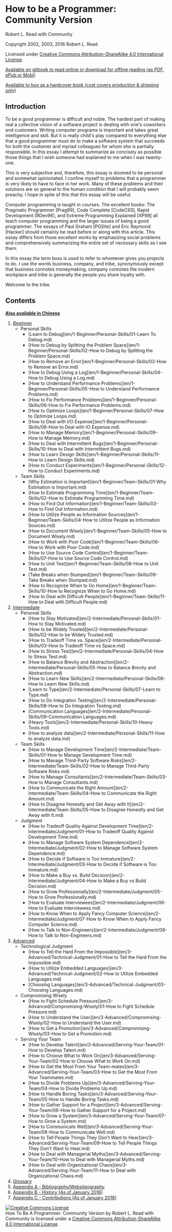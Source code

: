 # How to be a Programmer: Community Version

Robert L. Read with Community

Copyright 2002, 2003, 2016 Robert L. Read

Licensed under [Creative Commons Attribution-ShareAlike 4.0 International License](http://creativecommons.org/licenses/by-sa/4.0/).

[Available on gitbook to read online or download for offline reading (as PDF, ePub or Mobi)](https://www.gitbook.com/book/braydie/how-to-be-a-programmer/details)

[Available to buy as a hardcover book (cost covers production & shipping only)](http://www.blurb.com/b/6992138-how-to-be-a-programmer)

## Introduction
To be a good programmer is difficult and noble. The hardest part of making real a collective vision of a software project is dealing with one's coworkers and customers. Writing computer programs is important and takes great intelligence and skill. But it is really child's play compared to everything else that a good programmer must do to make a software system that succeeds for both the customer and myriad colleagues for whom she is partially responsible. In this essay I attempt to summarize as concisely as possible those things that I wish someone had explained to me when I was twenty-one.

This is very subjective and, therefore, this essay is doomed to be personal and somewhat opinionated. I confine myself to problems that a programmer is very likely to have to face in her work. Many of these problems and their solutions are so general to the human condition that I will probably seem preachy. I hope in spite of this that this essay will be useful.

Computer programming is taught in courses. The excellent books: The Pragmatic Programmer [Prag99], Code Complete [CodeC93], Rapid Development [RDev96], and Extreme Programming Explained [XP99] all teach computer programming and the larger issues of being a good programmer. The essays of Paul Graham [PGSite] and Eric Raymond [Hacker] should certainly be read before or along with this article. This essay differs from those excellent works by emphasizing social problems and comprehensively summarizing the entire set of necessary skills as I see them.

In this essay the term boss is used to refer to whomever gives you projects to do. I use the words business, company, and tribe, synonymously except that business connotes moneymaking, company connotes the modern workplace and tribe is generally the people you share loyalty with.

Welcome to the tribe.

## Contents

**[Also available in Chinese](zh/README.md)**

1. [Beginner](en/1-Beginner)
	- Personal Skills
		- [Learn to Debug](en/1-Beginner/Personal-Skills/01-Learn To Debug.md)
		- [How to Debug by Splitting the Problem Space](en/1-Beginner/Personal-Skills/02-How to Debug by Splitting the Problem Space.md)
		- [How to Remove an Error](en/1-Beginner/Personal-Skills/03-How to Remove an Error.md)
		- [How to Debug Using a Log](en/1-Beginner/Personal-Skills/04-How to Debug Using a Log.md)
		- [How to Understand Performance Problems](en/1-Beginner/Personal-Skills/05-How to Understand Performance Problems.md)
		- [How to Fix Performance Problems](en/1-Beginner/Personal-Skills/06-How to Fix Performance Problems.md)
		- [How to Optimize Loops](en/1-Beginner/Personal-Skills/07-How to Optimize Loops.md)
		- [How to Deal with I/O Expense](en/1-Beginner/Personal-Skills/08-How to Deal with IO Expense.md)
		- [How to Manage Memory](en/1-Beginner/Personal-Skills/09-How to Manage Memory.md)
		- [How to Deal with Intermittent Bugs](en/1-Beginner/Personal-Skills/10-How to Deal with Intermittent Bugs.md)
		- [How to Learn Design Skills](en/1-Beginner/Personal-Skills/11-How to Learn Design Skills.md)
		- [How to Conduct Experiments](en/1-Beginner/Personal-Skills/12-How to Conduct Experiments.md)
	- Team Skills
		- [Why Estimation is Important](en/1-Beginner/Team-Skills/01-Why Estimation is Important.md)
		- [How to Estimate Programming Time](en/1-Beginner/Team-Skills/02-How to Estimate Programming Time.md)
		- [How to Find Out Information](en/1-Beginner/Team-Skills/03-How to Find Out Information.md)
		- [How to Utilize People as Information Sources](en/1-Beginner/Team-Skills/04-How to Utilize People as Information Sources.md)
		- [How to Document Wisely](en/1-Beginner/Team-Skills/05-How to Document Wisely.md)
		- [How to Work with Poor Code](en/1-Beginner/Team-Skills/06-How to Work with Poor Code.md)
		- [How to Use Source Code Control](en/1-Beginner/Team-Skills/07-How to Use Source Code Control.md)
		- [How to Unit Test](en/1-Beginner/Team-Skills/08-How to Unit Test.md)
		- [Take Breaks when Stumped](en/1-Beginner/Team-Skills/09-Take Breaks when Stumped.md)
		- [How to Recognize When to Go Home](en/1-Beginner/Team-Skills/10-How to Recognize When to Go Home.md)
		- [How to Deal with Difficult People](en/1-Beginner/Team-Skills/11-How to Deal with Difficult People.md)
2. [Intermediate](en/2-Intermediate)
	- Personal Skills
		- [How to Stay Motivated](en/2-Intermediate/Personal-Skills/01-How to Stay Motivated.md)
		- [How to be Widely Trusted](en/2-Intermediate/Personal-Skills/02-How to be Widely Trusted.md)
		- [How to Tradeoff Time vs. Space](en/2-Intermediate/Personal-Skills/03-How to Tradeoff Time vs Space.md)
		- [How to Stress Test](en/2-Intermediate/Personal-Skills/04-How to Stress Test.md)
		- [How to Balance Brevity and Abstraction](en/2-Intermediate/Personal-Skills/05-How to Balance Brevity and Abstraction.md)
		- [How to Learn New Skills](en/2-Intermediate/Personal-Skills/06-How to Learn New Skills.md)
		- [Learn to Type](en/2-Intermediate/Personal-Skills/07-Learn to Type.md)
		- [How to Do Integration Testing](en/2-Intermediate/Personal-Skills/08-How to Do Integration Testing.md)
		- [Communication Languages](en/2-Intermediate/Personal-Skills/09-Communication Languages.md)
		- [Heavy Tools](en/2-Intermediate/Personal-Skills/10-Heavy Tools.md)
		- [How to analyze data](en/2-Intermediate/Personal-Skills/11-How to analyze data.md)
	- Team Skills
		- [How to Manage Development Time](en/2-Intermediate/Team-Skills/01-How to Manage Development Time.md)
		- [How to Manage Third-Party Software Risks](en/2-Intermediate/Team-Skills/02-How to Manage Third-Party Software Risks.md)
		- [How to Manage Consultants](en/2-Intermediate/Team-Skills/03-How to Manage Consultants.md)
		- [How to Communicate the Right Amount](en/2-Intermediate/Team-Skills/04-How to Communicate the Right Amount.md)
		- [How to Disagree Honestly and Get Away with It](en/2-Intermediate/Team-Skills/05-How to Disagree Honestly and Get Away with It.md)
	- Judgment
		- [How to Tradeoff Quality Against Development Time](en/2-Intermediate/Judgment/01-How to Tradeoff Quality Against Development Time.md)
		- [How to Manage Software System Dependence](en/2-Intermediate/Judgment/02-How to Manage Software System Dependence.md)
		- [How to Decide if Software is Too Immature](en/2-Intermediate/Judgment/03-How to Decide if Software is Too Immature.md)
		- [How to Make a Buy vs. Build Decision](en/2-Intermediate/Judgment/04-How to Make a Buy vs Build Decision.md)
		- [How to Grow Professionally](en/2-Intermediate/Judgment/05-How to Grow Professionally.md)
		- [How to Evaluate Interviewees](en/2-Intermediate/Judgment/06-How to Evaluate Interviewees.md)
		- [How to Know When to Apply Fancy Computer Science](en/2-Intermediate/Judgment/07-How to Know When to Apply Fancy Computer Science.md)
		- [How to Talk to Non-Engineers](en/2-Intermediate/Judgment/08-How to Talk to Non-Engineers.md)
3. [Advanced](en/3-Advanced)
	- Technological Judgment
        - [How to Tell the Hard From the Impossible](en/3-Advanced/Technical-Judgment/01-How to Tell the Hard From the Impossible.md)
        - [How to Utilize Embedded Languages](en/3-Advanced/Technical-Judgment/02-How to Utilize Embedded Languages.md)
        - [Choosing Languages](en/3-Advanced/Technical-Judgment/03-Choosing Languages.md)
    - Compromising Wisely
        - [How to Fight Schedule Pressure](en/3-Advanced/Compromising-Wisely/01-How to Fight Schedule Pressure.md)
        - [How to Understand the User](en/3-Advanced/Compromising-Wisely/02-How to Understand the User.md)
        - [How to Get a Promotion](en/3-Advanced/Compromising-Wisely/03-How to Get a Promotion.md)
    - Serving Your Team
        - [How to Develop Talent](en/3-Advanced/Serving-Your-Team/01-How to Develop Talent.md)
        - [How to Choose What to Work On](en/3-Advanced/Serving-Your-Team/02-How to Choose What to Work On.md)
        - [How to Get the Most From Your Team-mates](en/3-Advanced/Serving-Your-Team/03-How to Get the Most From Your Teammates.md)
        - [How to Divide Problems Up](en/3-Advanced/Serving-Your-Team/04-How to Divide Problems Up.md)
        - [How to Handle Boring Tasks](en/3-Advanced/Serving-Your-Team/05-How to Handle Boring Tasks.md)
        - [How to Gather Support for a Project](en/3-Advanced/Serving-Your-Team/06-How to Gather Support for a Project.md)
        - [How to Grow a System](en/3-Advanced/Serving-Your-Team/07-How to Grow a System.md)
        - [How to Communicate Well](en/3-Advanced/Serving-Your-Team/08-How to Communicate Well.md)
        - [How to Tell People Things They Don't Want to Hear](en/3-Advanced/Serving-Your-Team/09-How to Tell People Things They Don't Want to Hear.md)
        - [How to Deal with Managerial Myths](en/3-Advanced/Serving-Your-Team/10-How to Deal with Managerial Myths.md)
        - [How to Deal with Organizational Chaos](en/3-Advanced/Serving-Your-Team/11-How to Deal with Organizational Chaos.md)
4. [Glossary](en/GLOSSARY.md)
5. [Appendix A - Bibliography/Websiteography](en/5-Bibliography.md)
6. [Appendix B - History (As of January 2016)](en/6-History.md)
6. [Appendix C - Contributions (As of January 2016)](en/7-Contributions.md)


<a rel="license" href="http://creativecommons.org/licenses/by-sa/4.0/"><img alt="Creative Commons License" style="border-width:0" src="https://i.creativecommons.org/l/by-sa/4.0/88x31.png" /></a><br /><span xmlns:dct="http://purl.org/dc/terms/" href="http://purl.org/dc/dcmitype/Text" property="dct:title" rel="dct:type">How To Be A Programmer: Community Version</span> by <span xmlns:cc="http://creativecommons.org/ns#" property="cc:attributionName">Robert L. Read with Community</span> is licensed under a <a rel="license" href="http://creativecommons.org/licenses/by-sa/4.0/">Creative Commons Attribution-ShareAlike 4.0 International License</a>.

